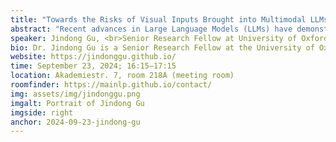 ```yaml
---
title: "Towards the Risks of Visual Inputs Brought into Multimodal LLMs"
abstract: "Recent advances in Large Language Models (LLMs) have demonstrated remarkable capabilities in processing and reasoning with textual data. By incorporating visual inputs, Multimodal LLMs extend these capabilities to understand and interpret images, achieving impressive results. Techniques such as Prompting, Chain-of-Thought Reasoning, and Alignment have been particularly effective in enhancing image understanding. In this talk, I will present my research on the risks associated with integrating visual inputs into Multimodal LLMs. Specifically, I will talk about how adversarial images can fool multiple prompts, mislead Chain-of-Thought inferences, and jailbreak the alignment of Multimodal LLMs. At the end, I will also discuss potential mitigation strategies of the risks."
speaker: Jindong Gu, <br>Senior Research Fellow at University of Oxford and Faculty Researcher at Google Deepmind
bio: Dr. Jindong Gu is a Senior Research Fellow at the University of Oxford. He also works at Google DeepMind as a faculty researcher in the Gemini Safety team. Prior to this, he received his Ph.D. degree from the LMU Munich in 2022, supervised by Volker Tresp. He has experience working at Google Brain, Microsoft Research, Tencent AI Lab, and Siemens Technology. His research focuses on AI Safety, especially, the safety of visual perception models, foundation models as well as general-purposed systems.
website: https://jindonggu.github.io/
time: September 23, 2024; 16:15–17:15
location: Akademiestr. 7, room 218A (meeting room)
roomfinder: https://mainlp.github.io/contact/
img: assets/img/jindonggu.png
imgalt: Portrait of Jindong Gu
imgside: right
anchor: 2024-09-23-jindong-gu
---
```

